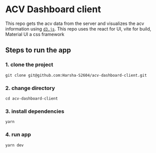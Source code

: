 # ACV Dashboard client

This repo gets the acv data from the server and visualizes the acv information using [`d3.js`](https://d3js.org/). 
This repo uses the react for UI, vite for build, Material UI a css framework

## Steps to run the app

### 1. clone the project
```console
git clone git@github.com:Harsha-S2604/acv-dashboard-client.git
```

### 2. change directory
```console
cd acv-dashboard-client
```

### 3. install dependencies
```console
yarn
```

### 4. run app
```console
yarn dev
```
